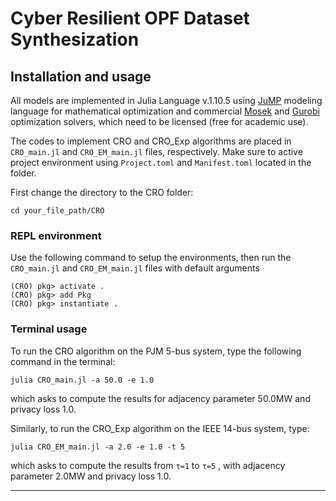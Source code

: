 # Cyber Resilient OPF Dataset Synthesization

## Installation and usage

All models are implemented in Julia Language v.1.10.5 using [JuMP](https://github.com/jump-dev/JuMP.jl) modeling language for mathematical optimization and commercial [Mosek](https://github.com/MOSEK/Mosek.jl) and [Gurobi](https://github.com/jump-dev/Gurobi.jl) optimization solvers, which need to be licensed (free for academic use). 

The codes to implement CRO and CRO_Exp algorithms are placed in ```CRO_main.jl``` and ```CRO_EM_main.jl``` files, respectively. Make sure to active project environment using ```Project.toml``` and ```Manifest.toml``` located in the folder. 

First change the directory to the CRO folder:

```cd your_file_path/CRO```

### REPL environment

Use the following command to setup the environments, then run the ```CRO_main.jl``` and ```CRO_EM_main.jl``` files with default arguments

```
(CRO) pkg> activate .
(CRO) pkg> add Pkg
(CRO) pkg> instantiate .
```

### Terminal usage

To run the CRO algorithm on the PJM 5-bus system, type the following command in the terminal:

```julia CRO_main.jl -a 50.0 -e 1.0```

which asks to compute the results for adjacency parameter 50.0MW and privacy loss 1.0. 

Similarly, to run the CRO_Exp algorithm on the IEEE 14-bus system, type:

```julia CRO_EM_main.jl -a 2.0 -e 1.0 -t 5```

which asks to compute the results from ```τ=1``` to ```τ=5``` , with adjacency parameter 2.0MW and privacy loss 1.0. 

---
